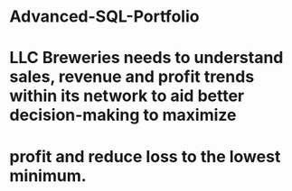 # Advanced-SQL-Portfolio

 # LLC Breweries  needs to understand sales, revenue and profit trends within its network to aid better decision-making to maximize
# profit and reduce loss to the lowest minimum.
